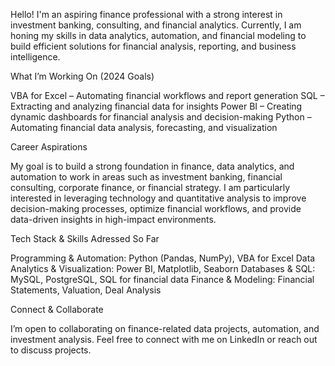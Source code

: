 Hello! I'm an aspiring finance professional with a strong interest in investment banking, consulting, and financial analytics. Currently, I am honing my skills in data analytics, automation, and financial modeling to build efficient solutions for financial analysis, reporting, and business intelligence.

What I’m Working On (2024 Goals)

VBA for Excel – Automating financial workflows and report generation
SQL – Extracting and analyzing financial data for insights
Power BI – Creating dynamic dashboards for financial analysis and decision-making
Python – Automating financial data analysis, forecasting, and visualization

Career Aspirations

My goal is to build a strong foundation in finance, data analytics, and automation to work in areas such as investment banking, financial consulting, corporate finance, or financial strategy. I am particularly interested in leveraging technology and quantitative analysis to improve decision-making processes, optimize financial workflows, and provide data-driven insights in high-impact environments.

Tech Stack & Skills Adressed So Far

Programming & Automation: Python (Pandas, NumPy), VBA for Excel
Data Analytics & Visualization: Power BI, Matplotlib, Seaborn
Databases & SQL: MySQL, PostgreSQL, SQL for financial data
Finance & Modeling: Financial Statements, Valuation, Deal Analysis

Connect & Collaborate

I’m open to collaborating on finance-related data projects, automation, and investment analysis. Feel free to connect with me on LinkedIn or reach out to discuss projects.
